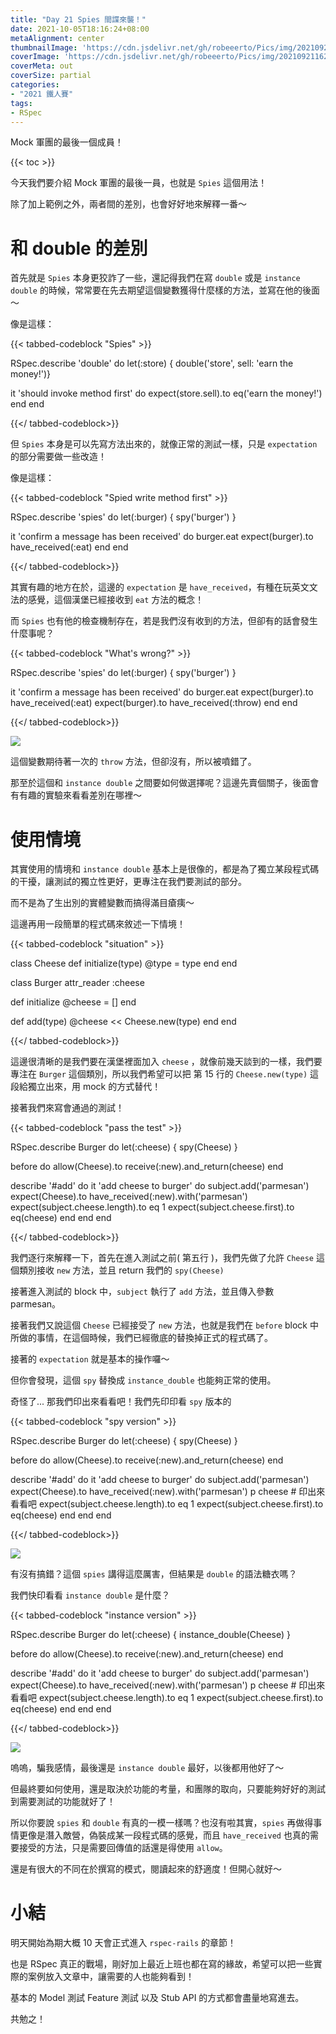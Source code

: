 ```yaml
---
title: "Day 21 Spies 間諜來襲！"
date: 2021-10-05T18:16:24+08:00
metaAlignment: center
thumbnailImage: 'https://cdn.jsdelivr.net/gh/robeeerto/Pics/img/202109211620030.png'
coverImage: 'https://cdn.jsdelivr.net/gh/robeeerto/Pics/img/202109211620030.png' 
coverMeta: out
coverSize: partial
categories:
- "2021 鐵人賽"
tags:
- RSpec
---
```


Mock 軍團的最後一個成員！
<!--more-->
{{< toc >}}

今天我們要介紹 Mock 軍團的最後一員，也就是 `Spies` 這個用法！

除了加上範例之外，兩者間的差別，也會好好地來解釋一番～

# 和 double 的差別

首先就是 `Spies` 本身更狡詐了一些，還記得我們在寫 `double` 或是 `instance double` 的時候，常常要在先去期望這個變數獲得什麼樣的方法，並寫在他的後面～

像是這樣：

{{< tabbed-codeblock "Spies" >}}
<!-- tab ruby -->
RSpec.describe 'double' do
  let(:store) { double('store', sell: 'earn the money!')}
  
  it 'should invoke method first' do
    expect(store.sell).to eq('earn the money!')
  end
end
<!-- endtab -->
{{</ tabbed-codeblock>}}

但 `Spies` 本身是可以先寫方法出來的，就像正常的測試一樣，只是 `expectation` 的部分需要做一些改造！

像是這樣：

{{< tabbed-codeblock "Spied write method first" >}}
<!-- tab ruby -->
RSpec.describe 'spies' do
  let(:burger) { spy('burger') }
  
  it 'confirm a message has been received' do
    burger.eat
    expect(burger).to have_received(:eat)
  end
end
<!-- endtab -->
{{</ tabbed-codeblock>}}

其實有趣的地方在於，這邊的 `expectation` 是 `have_received`，有種在玩英文文法的感覺，這個漢堡已經接收到 `eat` 方法的概念！

而 `Spies` 也有他的檢查機制存在，若是我們沒有收到的方法，但卻有的話會發生什麼事呢？

{{< tabbed-codeblock "What's wrong?" >}}
<!-- tab ruby -->
RSpec.describe 'spies' do
  let(:burger) { spy('burger') }
  
  it 'confirm a message has been received' do
    burger.eat
    expect(burger).to have_received(:eat)
    expect(burger).to have_received(:throw)
  end
end
<!-- endtab -->
{{</ tabbed-codeblock>}}

![](https://cdn.jsdelivr.net/gh/robeeerto/Pics/img/202110051819719.png)


這個變數期待著一次的 `throw` 方法，但卻沒有，所以被噴錯了。

那至於這個和 `instance double` 之間要如何做選擇呢？這邊先賣個關子，後面會有有趣的實驗來看看差別在哪裡～

# 使用情境

其實使用的情境和 `instance double` 基本上是很像的，都是為了獨立某段程式碼的干擾，讓測試的獨立性更好，更專注在我們要測試的部分。

而不是為了生出別的實體變數而搞得滿目瘡痍～

這邊再用一段簡單的程式碼來敘述一下情境！


{{< tabbed-codeblock "situation" >}}
<!-- tab ruby -->
class Cheese
  def initialize(type)
    @type = type
  end
end

class Burger
  attr_reader :cheese
  
  def initialize
    @cheese = []
  end
  
  def add(type)
    @cheese << Cheese.new(type)
  end
end
<!-- endtab -->
{{</ tabbed-codeblock>}}

這邊很清晰的是我們要在漢堡裡面加入 `cheese` ，就像前幾天談到的一樣，我們要專注在 `Burger` 這個類別，所以我們希望可以把 第 15 行的 `Cheese.new(type)` 這段給獨立出來，用 mock 的方式替代！

接著我們來寫會通過的測試！

{{< tabbed-codeblock "pass the test" >}}
<!-- tab ruby -->
RSpec.describe Burger do
  let(:cheese) { spy(Cheese) }
  
  before do
    allow(Cheese).to receive(:new).and_return(cheese)
  end
  
  describe '#add' do
    it 'add cheese to burger' do
      subject.add('parmesan')
      expect(Cheese).to have_received(:new).with('parmesan')
      expect(subject.cheese.length).to eq 1
      expect(subject.cheese.first).to eq(cheese)
    end
  end
end
<!-- endtab -->
{{</ tabbed-codeblock>}}

我們逐行來解釋一下，首先在進入測試之前( 第五行 )，我們先做了允許 `Cheese` 這個類別接收 `new` 方法，並且 return 我們的 `spy(Cheese)`

接著進入測試的 block 中，`subject` 執行了 `add` 方法，並且傳入參數 parmesan。

接著我們又說這個 `Cheese` 已經接受了 `new` 方法，也就是我們在 `before` block 中所做的事情，在這個時候，我們已經徹底的替換掉正式的程式碼了。

接著的 `expectation` 就是基本的操作囉～

但你會發現，這個 `spy` 替換成 `instance_double` 也能夠正常的使用。

奇怪了... 那我們印出來看看吧！我們先印印看 `spy` 版本的


{{< tabbed-codeblock "spy version" >}}
<!-- tab ruby -->
RSpec.describe Burger do
  let(:cheese) { spy(Cheese) }
  
  before do
    allow(Cheese).to receive(:new).and_return(cheese)
  end
  
  describe '#add' do
    it 'add cheese to burger' do
      subject.add('parmesan')
      expect(Cheese).to have_received(:new).with('parmesan')
      p cheese # 印出來看看吧
      expect(subject.cheese.length).to eq 1
      expect(subject.cheese.first).to eq(cheese)
    end
  end
end
<!-- endtab -->
{{</ tabbed-codeblock>}}

![](https://cdn.jsdelivr.net/gh/robeeerto/Pics/img/202110051820282.png)

有沒有搞錯？這個 `spies` 講得這麼厲害，但結果是 `double` 的語法糖衣嗎？

我們快印看看 `instance double` 是什麼？


{{< tabbed-codeblock "instance version" >}}
<!-- tab ruby -->
RSpec.describe Burger do
  let(:cheese) { instance_double(Cheese) }
  
  before do
    allow(Cheese).to receive(:new).and_return(cheese)
  end
  
  describe '#add' do
    it 'add cheese to burger' do
      subject.add('parmesan')
      expect(Cheese).to have_received(:new).with('parmesan')
      p cheese # 印出來看看吧
      expect(subject.cheese.length).to eq 1
      expect(subject.cheese.first).to eq(cheese)
    end
  end
end
<!-- endtab -->
{{</ tabbed-codeblock>}}

![](https://cdn.jsdelivr.net/gh/robeeerto/Pics/img/202110051821216.png)

嗚嗚，騙我感情，最後還是 `instance double` 最好，以後都用他好了～

但最終要如何使用，還是取決於功能的考量，和團隊的取向，只要能夠好好的測試到需要測試的功能就好了！

所以你要說 `spies` 和 `double` 有真的一模一樣嗎？也沒有啦其實，`spies` 再做得事情更像是潛入敵營，偽裝成某一段程式碼的感覺，而且 `have_received` 也真的需要接受的方法，只是需要回傳值的話還是得使用 `allow`。

還是有很大的不同在於撰寫的模式，閱讀起來的舒適度！但開心就好～

# 小結

明天開始為期大概 10 天會正式進入 `rspec-rails` 的章節！

也是 RSpec 真正的戰場，剛好加上最近上班也都在寫的緣故，希望可以把一些實際的案例放入文章中，讓需要的人也能夠看到！

基本的 Model 測試 Feature 測試 以及 Stub API 的方式都會盡量地寫進去。

共勉之！
